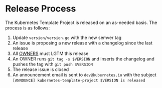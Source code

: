 # Release Process

The Kubernetes Template Project is released on an as-needed basis. The process is as follows:

1. Update `version/version.go` with the new semver tag
1. An issue is proposing a new release with a changelog since the last release
1. All [OWNERS](OWNERS) must LGTM this release
1. An OWNER runs `git tag -s $VERSION` and inserts the changelog and pushes the tag with `git push $VERSION`
1. The release issue is closed
1. An announcement email is sent to `dev@kubernetes.io` with the subject `[ANNOUNCE] kubernetes-template-project $VERSION is released`
